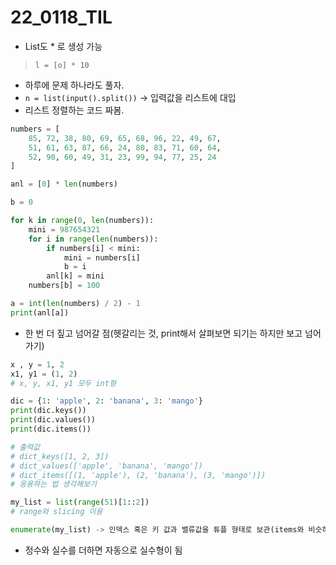 # 22_0118_TIL

- List도 * 로 생성 가능

> `l = [o] * 10`

- 하루에 문제 하나라도 풀자.
- `n = list(input().split())` -> 입력값을 리스트에 대입
- 리스트 정렬하는 코드 짜봄.

```python
numbers = [
    85, 72, 38, 80, 69, 65, 68, 96, 22, 49, 67,
    51, 61, 63, 87, 66, 24, 80, 83, 71, 60, 64,
    52, 90, 60, 49, 31, 23, 99, 94, 77, 25, 24
]

anl = [0] * len(numbers)

b = 0

for k in range(0, len(numbers)):
    mini = 987654321
    for i in range(len(numbers)):
        if numbers[i] < mini:
            mini = numbers[i]
            b = i    
        anl[k] = mini
    numbers[b] = 100

a = int(len(numbers) / 2) - 1
print(anl[a])
```

- 한 번 더 짚고 넘어갈 점(헷갈리는 것, print해서 살펴보면 되기는 하지만 보고 넘어가기)

```python
x , y = 1, 2
x1, y1 = (1, 2)
# x, y, x1, y1 모두 int형

dic = {1: 'apple', 2: 'banana', 3: 'mango'}
print(dic.keys())
print(dic.values())
print(dic.items())

# 출력값
# dict_keys([1, 2, 3])
# dict_values(['apple', 'banana', 'mango'])
# dict_items([(1, 'apple'), (2, 'banana'), (3, 'mango')])
# 응용하는 법 생각해보기

my_list = list(range(51)[1::2])
# range와 slicing 이용

enumerate(my_list) -> 인덱스 혹은 키 값과 밸류값을 튜플 형태로 보관(items와 비슷하다고 생각) 하지만 이 자체로 출력되지는 않고 그 안의 값을 각각 받아서 출력하거나 리스트 안에 담아서 출력해야 함
```

- 정수와 실수를 더하면 자동으로 실수형이 됨
